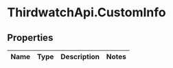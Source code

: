 # ThirdwatchApi.CustomInfo

## Properties
Name | Type | Description | Notes
------------ | ------------- | ------------- | -------------


